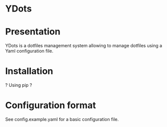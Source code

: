 YDots
====
# Presentation
YDots is a dotfiles management system allowing to manage dotfiles using a Yaml configuration file.

# Installation
? Using pip ?

# Configuration format
See config.example.yaml for a basic configuration file.
